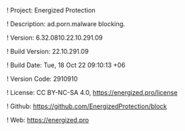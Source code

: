 ! Project: Energized Protection

! Description: ad.porn.malware blocking.

! Version: 6.32.0810.22.10.291.09

! Build Version: 22.10.291.09

! Build Date: Tue, 18 Oct 22 09:10:13 +06

! Version Code: 2910910

! License: CC BY-NC-SA 4.0, https://energized.pro/license

! Github: https://github.com/EnergizedProtection/block

! Web: https://energized.pro
